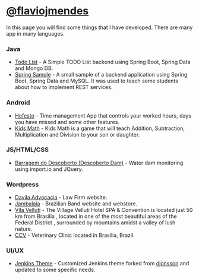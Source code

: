 # [@flaviojmendes](http://flaviojmend.es/)

In this page you will find some things that I have developed. There are many app in many languages.

### Java

  * [Todo List](https://github.com/flaviojmendes/todolist) - A Simple TODO List backend using Spring Boot, Spring Data and Mongo DB.
  * [Spring Sample](https://github.com/flaviojmendes/springSample) - A small sample of a backend application using Spring Boot, Spring Data and MySQL. It was used to teach some students about how to implement REST services.

### Android

  * [Hefesto](https://github.com/flaviojmendes/hefesto) - Time management App that controls your worked hours, days you have missed and some other features.
  * [Kids Math](https://github.com/flaviojmendes/mathApp) - Kids Math is a game that will teach Addition, Subtraction, Multiplication and Division to your son or daughter.

### JS/HTML/CSS

  * [Barragem do Descoberto (Descoberto Dam)](http://barragemdescoberto.com) - Water dam monitoring using import.io and JQuery.

### Wordpress

  * [Davila Advocacia](http://www.davilaadvocacia.com/) - Law Firm website.
  * [Jambalaia](http://bandajambalaia.com/) - Brazilian Band website and webstore.
  * [Vila Velluti](http://vila.flaviojmend.es/) - The Village Velluti Hotel SPA & Convention is located just 50 km from Brasilia , located in one of the most beautiful areas of the Federal District , surrounded by mountains amidst a valley of lush nature.
  * [CCV](http://ccv.flaviojmend.es/) - Veterinary Clinic located in Brasília, Brazil.

### UI/UX

  * [Jenkins Theme](https://github.com/flaviojmendes/jenkins-atlassian-theme.git) - Customized Jenkins theme forked from [djonsson](https://github.com/djonsson/jenkins-atlassian-theme) and updated to some specific needs.
